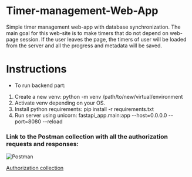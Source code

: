 # Timer-management-Web-App

Simple timer management web-app with database synchronization. The main goal for this web-site is to make timers that do
not depend on web-page session. If the user leaves the page, the timers of user will be loaded from the server and all
the progress and metadata will be saved.

# Instructions

* To run backend part:

1. Create a new venv:
   python -m venv /path/to/new/virtual/environment
2. Activate venv depending on your OS.
3. Install python requirements:
   pip install -r requirements.txt
4. Run server using unicorn:
   fastapi_app.main:app --host=0.0.0.0 --port=8080 --reload


### Link to the Postman collection with all the authorization requests and responses:
![Postman](https://img.shields.io/badge/Postman-FF6C37?style=for-the-badge&logo=postman&logoColor=white)


[Authorization collection](https://go.postman.co/workspace/Timers~1e9edfce-1e47-4521-8c6d-28315952eb9b/api/20118925-ecf8-4fe9-8584-b4dc59694c47)